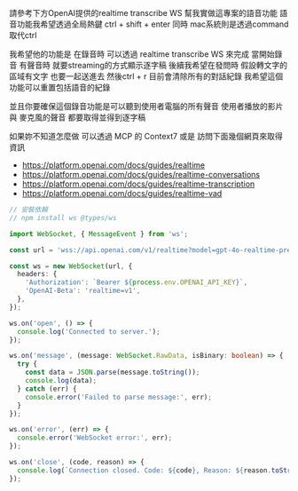 請參考下方OpenAI提供的realtime transcribe WS 幫我實做這專案的語音功能
語音功能我希望透過全局熱鍵 ctrl + shift + enter
同時 mac系統則是透過command取代ctrl

我希望他的功能是 在錄音時 可以透過 realtime transcribe WS 來完成
當開始錄音 有聲音時 就要streaming的方式顯示逐字稿
後續我希望在發問時 假設轉文字的區域有文字 也要一起送進去
然後ctrl + r 目前會清除所有的對話紀錄 我希望這個功能可以重置包括語音的紀錄

並且你要確保這個錄音功能是可以聽到使用者電腦的所有聲音
使用者播放的影片 與 麥克風的聲音 都要取得並得到逐字稿

如果妳不知道怎麼做 可以透過 MCP 的 Context7 或是 訪問下面幾個網頁來取得資訊
- https://platform.openai.com/docs/guides/realtime
- https://platform.openai.com/docs/guides/realtime-conversations
- https://platform.openai.com/docs/guides/realtime-transcription
- https://platform.openai.com/docs/guides/realtime-vad

```typescript
// 安裝依賴
// npm install ws @types/ws

import WebSocket, { MessageEvent } from 'ws';

const url = 'wss://api.openai.com/v1/realtime?model=gpt-4o-realtime-preview-2024-12-17';

const ws = new WebSocket(url, {
  headers: {
    'Authorization': `Bearer ${process.env.OPENAI_API_KEY}`,
    'OpenAI-Beta': 'realtime=v1',
  },
});

ws.on('open', () => {
  console.log('Connected to server.');
});

ws.on('message', (message: WebSocket.RawData, isBinary: boolean) => {
  try {
    const data = JSON.parse(message.toString());
    console.log(data);
  } catch (err) {
    console.error('Failed to parse message:', err);
  }
});

ws.on('error', (err) => {
  console.error('WebSocket error:', err);
});

ws.on('close', (code, reason) => {
  console.log(`Connection closed. Code: ${code}, Reason: ${reason.toString()}`);
});
```
